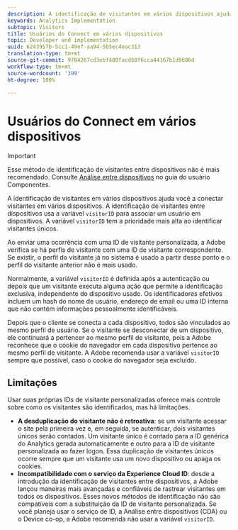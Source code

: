 ```yaml
---
description: A identificação de visitantes em vários dispositivos ajuda você a conectar visitantes em vários dispositivos. A identificação de visitantes entre dispositivos usa a variável de ID de visitante, s.visitorID, para associar um usuário em dispositivos.
keywords: Analytics Implementation
subtopic: Visitors
title: Usuários do Connect em vários dispositivos
topic: Developer and implementation
uuid: 6243957b-5cc1-49ef-aa94-5b5ec4eac313
translation-type: tm+mt
source-git-commit: 9704267cd3ebf480facd68f6cca44167b1d9686d
workflow-type: tm+mt
source-wordcount: '399'
ht-degree: 100%

---
```



# Usuários do Connect em vários dispositivos

>[!IMPORTANT]
>
>Esse método de identificação de visitantes entre dispositivos não é mais recomendado. Consulte [Análise entre dispositivos](/help/components/cda/overview.md) no guia do usuário Componentes.

A identificação de visitantes em vários dispositivos ajuda você a conectar visitantes em vários dispositivos. A identificação de visitantes entre dispositivos usa a variável `visitorID` para associar um usuário em dispositivos. A variável `visitorID` tem a prioridade mais alta ao identificar visitantes únicos.

Ao enviar uma ocorrência com uma ID de visitante personalizada, a Adobe verifica se há perfis de visitante com uma ID de visitante correspondente. Se existir, o perfil do visitante já no sistema é usado a partir desse ponto e o perfil do visitante anterior não é mais usado.

Normalmente, a variável `visitorID` é definida após a autenticação ou depois que um visitante executa alguma ação que permite a identificação exclusiva, independente do dispositivo usado. Os identificadores efetivos incluem um hash do nome de usuário, endereço de email ou uma ID interna que não contém informações pessoalmente identificáveis.

Depois que o cliente se conecta a cada dispositivo, todos são vinculados ao mesmo perfil de usuário. Se o visitante se desconectar de um dispositivo, ele continuará a pertencer ao mesmo perfil de visitante, pois a Adobe reconhece que o cookie do navegador em cada dispositivo pertence ao mesmo perfil de visitante. A Adobe recomenda usar a variável `visitorID` sempre que possível, caso o cookie do navegador seja excluído.

## Limitações

Usar suas próprias IDs de visitante personalizadas oferece mais controle sobre como os visitantes são identificados, mas há limitações.

* **A desduplicação do visitante não é retroativa**: se um visitante acessar o site pela primeira vez e, em seguida, se autenticar, dois visitantes únicos serão contados. Um visitante único é contado para a ID genérica do Analytics gerada automaticamente e outro para a ID de visitante personalizada ao fazer logon. Essa duplicação de visitantes únicos ocorre sempre que um visitante usa um novo dispositivo ou apaga os cookies.
* **Incompatibilidade com o serviço da Experience Cloud ID**: desde a introdução da identificação de visitantes entre dispositivos, a Adobe lançou maneiras mais avançadas e confiáveis de rastrear visitantes em todos os dispositivos. Esses novos métodos de identificação não são compatíveis com a substituição da ID de visitante personalizada. Se você planeja usar o serviço de ID, a Análise entre dispositivos (CDA) ou o Device co-op, a Adobe recomenda não usar a variável `visitorID`.
